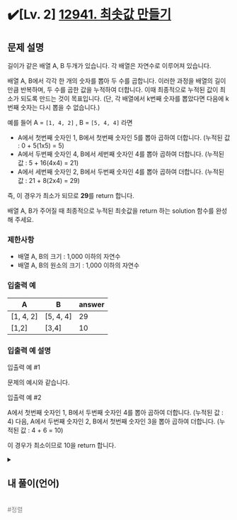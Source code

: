 
# ✔️[Lv. 2] [12941. 최솟값 만들기](https://school.programmers.co.kr/learn/courses/30/lessons/12941)


문제 설명
-----

길이가 같은 배열 A, B 두개가 있습니다. 각 배열은 자연수로 이루어져 있습니다.   

배열 A, B에서 각각 한 개의 숫자를 뽑아 두 수를 곱합니다. 이러한 과정을 배열의 길이만큼 반복하며, 두 수를 곱한 값을 누적하여 더합니다. 이때 최종적으로 누적된 값이 최소가 되도록 만드는 것이 목표입니다. (단, 각 배열에서 k번째 숫자를 뽑았다면 다음에 k번째 숫자는 다시 뽑을 수 없습니다.)

예를 들어 A = `[1, 4, 2]` , B = `[5, 4, 4]` 라면

* A에서 첫번째 숫자인 1, B에서 첫번째 숫자인 5를 뽑아 곱하여 더합니다. (누적된 값 : 0 + 5(1x5) = 5)
* A에서 두번째 숫자인 4, B에서 세번째 숫자인 4를 뽑아 곱하여 더합니다. (누적된 값 : 5 + 16(4x4) = 21)
* A에서 세번째 숫자인 2, B에서 두번째 숫자인 4를 뽑아 곱하여 더합니다. (누적된 값 : 21 + 8(2x4) = 29)

즉, 이 경우가 최소가 되므로 **29**를 return 합니다.

배열 A, B가 주어질 때 최종적으로 누적된 최솟값을 return 하는 solution 함수를 완성해 주세요.

### 제한사항

* 배열 A, B의 크기 : 1,000 이하의 자연수
* 배열 A, B의 원소의 크기 : 1,000 이하의 자연수

### 입출력 예

| A | B | answer |
| --- | --- | --- |
| [1, 4, 2] | [5, 4, 4] | 29 |
| [1,2] | [3,4] | 10 |

### 입출력 예 설명

입출력 예 #1  

문제의 예시와 같습니다.

입출력 예 #2  

A에서 첫번째 숫자인 1, B에서 두번째 숫자인 4를 뽑아 곱하여 더합니다. (누적된 값 : 4) 다음, A에서 두번째 숫자인 2, B에서 첫번째 숫자인 3을 뽑아 곱하여 더합니다. (누적된 값 : 4 + 6 = 10)  

이 경우가 최소이므로 10을 return 합니다.



<details>
  <summary><h2>내 풀이(언어)</h2></summary>
  
  ### 정답 코드

  ```
  (작성한 정답 코드를 게시 -> 실패하면 작성x)
  ```

  ### 1차 시도

  ```python
  from functools import reduce
  from math import prod
  def solution(A,B):
      return reduce(lambda x, y: prod(x) + y, zip(sorted(A), sorted(B, reverse=True)))
  ```

  문제에서 두 리스트의 누적 곱이 최소가 되게 해야하므로 큰 수와 작은 수를 서로 곱하면 된다.<br>

  1. A와 B를 한 쪽은 오름차순으로 다른 쪽은 내림차순으로 정렬한다.
  2. reduce를 통해 계산할 것이므로 하나의 iterator로 만들기 위해 zip을 사용하여 같은 index끼리 묶는다.(그럼 큰 수와 작은 수가 서로 묶인다.)
  3. reduce를 사용하여 누적 합을 구한다. 그 과정에서 묶인 데이터의 곱을 구한다.

  ---

  <div align=center>
    <img width="636" alt="Untitle" src="https://github.com/user-attachments/assets/2f14209a-b2fc-4a75-ae8e-818db08716ca" />
  </div>

  type 에러가 발생했다. 아마 zip으로 인해서 묶인 tuple 때문인 것 같은데 뭐가 문제인지....
  
  ### 풀이에 대한 고찰

  우리들의 친구 GPT를 통해 에러를 분석해보았다.(GPT 없을 때는.. 뭐가 문제였는지 하루종일 찾아다녔는데.. 역시 GPT가 예상 결과를 도출해주니 분석할 때 편한 것 같다.)<br>
  <br>
  reduce를 사용할 때는 ```x```쪽이 무조건 누적 결과로 이용되는 듯 하다. 따라서 위 코드의 문제점은 ```y```부분에 튜플이 들어가게 되고 튜플과 정수형을 연산하려고 하니 TypeError가 발생하는 것이다.<br>

  ### 2차 시도
  
  ```python
  from functools import reduce
  from math import prod
  def solution(A,B):
      return reduce(lambda x, y: x + prod(y), zip(sorted(A), sorted(B, reverse=True)), 0)
  ```

  ---

  <div align=center>
    <img width="966" alt="Untitle" src="https://github.com/user-attachments/assets/063e6216-a0a9-481d-9359-39c47de65368" />
  </div>

  ### 풀이에 대한 고찰

  문제가 발생한 부분은 이전에 연산했던 부분인 ```x```를 prod로 재연산하고 y 부분은 튜플로 놓아두어서 발생한 문제이므로 누적되는 부분(이전에 연산했던 값이 들어가는 부분)인 ```x```는 그대로 놓아두고 튜플이 들어오는 ```y```부분을 prod를 통해 곱한다.<br>
  여기서 x는 첫 연산에서 첫 번째 원소(튜플)가 들어오는 자리이기도 하므로 초기 값을 첫 번째 원소가 아닌 0으로 두어 TypeError를 방지한다.<br>

  ## 다른사람 풀이

  ### 코드1
  ```python
  # 문제가 개편되었습니다. 이로 인해 함수 구성이나 테스트케이스가 변경되어, 과거의 코드는 동작하지 않을 수 있습니다.
  # 새로운 함수 구성을 적용하려면 [코드 초기화] 버튼을 누르세요. 단, [코드 초기화] 버튼을 누르면 작성 중인 코드는 사라집니다.
  def getMinSum(A, B):
      return sum([a * b for a, b in zip(sorted(A), sorted(B, reverse=True))])


  # 아래 코드는 출력을 위한 테스트 코드입니다.
  print(getMinSum([1, 2], [3, 4]))
  ```
  ### 설명
  개편 전의 코드라서 위와 포맷이 약간 다르다.<br>
  ```python
  def solution(A, B):
      return sum([a * b for a, b in zip(sorted(A), sorted(B, reverse=True))])
  ```
  위 코드는 현재의 포맷으로 코드를 고친 것이다. 시험해보고 싶다면 위의 코드를 사용하면 된다.<br>
  <br>
  이 코드가 나의 코드와 크게 논리적인 로직이 다른 것은 아니다. 다만, 풀이에 사용한 함수가 달라서 기록한다.<br>
  <br>
  로직은 다르지 않지만 이 코드는 두 리스트의 곱으로 이뤄진 하나의 리스트를 만들고 sum을 통해 모든 리스트의 누적 합을 사용한다. 코드의 가독성은 개인적으로 내 코드보다 더 낫다고 평가하고 싶다.

  ### 코드2

  ```python
  # 문제가 개편되었습니다. 이로 인해 함수 구성이나 테스트케이스가 변경되어, 과거의 코드는 동작하지 않을 수 있습니다.
  # 새로운 함수 구성을 적용하려면 [코드 초기화] 버튼을 누르세요. 단, [코드 초기화] 버튼을 누르면 작성 중인 코드는 사라집니다.
  def getMinSum(A,B):
      return sum(map(lambda a,b : a*b, sorted(A), sorted(B, reverse=True)))

  #아래 코드는 출력을 위한 테스트 코드입니다.

  print(getMinSum([1,2],[3,4]))
  ```
  ### 설명
  개편 전의 코드라서 위와 포맷이 약간 다르다.<br>
  ```python
  def solution(A,B):
      return sum(map(lambda a,b : a*b, sorted(A), sorted(B, reverse=True)))
  ```
  위 코드는 현재의 포맷으로 코드를 고친 것이다. 시험해보고 싶다면 위의 코드를 사용하면 된다.<br>
  이 코드를 기록한 이유도 위와 동일하다.<br>
  <br>
  로직은 다르지 않지만 map을 통해 두 리스트를 입력으로 받아 lambda 함수에 넣어 iterator를 만든다. 이후 sum을 통해 iterator의 모든 요소의 합을 구한다.
  <br>
  코드의 가독성은 이 코드가 가장 좋다고 평가하고 싶다.

  ### 출처
  [프로그래머스 다른사람 풀이](https://school.programmers.co.kr/learn/courses/30/lessons/12941/solution_groups?language=python3)

  ## 회고
  로직 자체는 그렇게 어려운 부분은 아니었다. 단지 다른 사람들의 코드와 비교해서 한 줄 코딩에 너무 치중한 결과 쉬운 함수들을 놔두고 내장 함수이지만 다른 내장 라이브러리에 있는 함수를 사용했고 좀 더 어려운 사용법을 지닌 함수들을 사용해서 아쉬운 점이 있다.<br>
  <br>
  다양한 솔루션이 있다면 그 중 가장 단순한 솔루션이 가장 좋은 솔루션이라는 ```오캄의 면도날 법칙```을 기억하자..

</details>
<br>
<span style="color:gray"> #정렬 </span>

